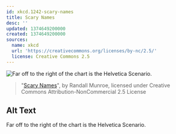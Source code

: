 ```yaml
---
id: xkcd.1242-scary-names
title: Scary Names
desc: ''
updated: 1374649200000
created: 1374649200000
sources:
  name: xkcd
  url: 'https://creativecommons.org/licenses/by-nc/2.5/'
  license: Creative Commons 2.5
---
```

![Far off to the right of the chart is the Helvetica Scenario.](https://imgs.xkcd.com/comics/scary_names.png)
> "[Scary Names](https://xkcd.com/1242/)", by Randall Munroe, licensed under Creative Commons Attribution-NonCommercial 2.5 License

## Alt Text
Far off to the right of the chart is the Helvetica Scenario.
